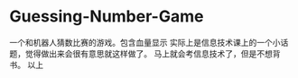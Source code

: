 # Guessing-Number-Game
一个和机器人猜数比赛的游戏。包含血量显示
实际上是信息技术课上的一个小话题，觉得做出来会很有意思就这样做了。
马上就会考信息技术了，但是不想背书。
以上
